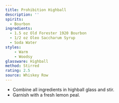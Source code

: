 ```yaml
---
title: Prohibition Highball
description: ''
spirits:
  - Bourbon
ingredients:
  - 1.5 oz Old Forester 1920 Bourbon
  - 1/2 oz Oleo Saccharum Syrup
  - Soda Water
styles:
    - Warm
    - Woodsy
glassware: Highball
method: Stirred
rating: 2.5
source: Whiskey Row
---
```


- Combine all ingredients in highball glass and stir.
- Garnish with a fresh lemon peal.